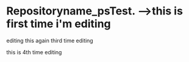 # Repositoryname_psTest. -->this is first time i'm editing
editing this again
third time editing

this is 4th time editing